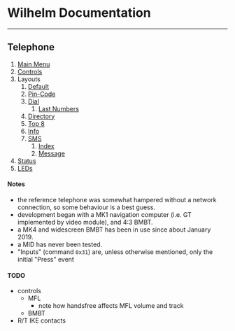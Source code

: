 # Wilhelm Documentation
---
## Telephone
1. [Main Menu](telephone/main_menu.md)
1. [Controls](telephone/controls.md)
1. Layouts
	1. [Default](telephone/layout/default.md)
	1. [Pin-Code](telephone/layout/pin.md)
	1. [Dial](telephone/layout/dial.md)
		1. [Last Numbers](telephone/layout/last_numbers.md)
	1. [Directory](telephone/layout/directory.md)
	1. [Top 8](telephone/layout/top_8.md)
	1. [Info](telephone/layout/info.md)
	1. [SMS](telephone/layout/sms.md)
		1. [Index](telephone/layout/sms/index.md)
		1. [Message](telephone/layout/sms/message.md)
1. [Status](telephone/status.md)
1. [LEDs](telephone/led.md)

#### Notes

- the reference telephone was somewhat hampered without a network connection, so some behaviour is a best guess.
- development began with a MK1 navigation computer (i.e. GT implemented by video module), and 4:3 BMBT.
- a MK4 and widescreen BMBT has been in use since about January 2019.
- a MID has never been tested.
- "Inputs" (command `0x31`) are, unless otherwise mentioned, only the initial "Press" event

#### TODO
- controls
	- MFL
		- note how handsfree affects MFL volume and track
	- BMBT
- R/T IKE contacts